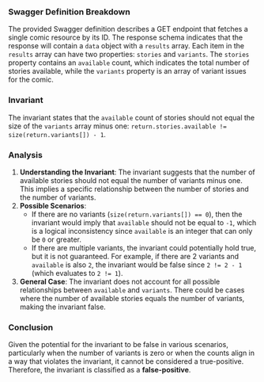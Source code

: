 ### Swagger Definition Breakdown
The provided Swagger definition describes a GET endpoint that fetches a single comic resource by its ID. The response schema indicates that the response will contain a `data` object with a `results` array. Each item in the `results` array can have two properties: `stories` and `variants`. The `stories` property contains an `available` count, which indicates the total number of stories available, while the `variants` property is an array of variant issues for the comic.

### Invariant
The invariant states that the `available` count of stories should not equal the size of the `variants` array minus one: `return.stories.available != size(return.variants[]) - 1`.

### Analysis
1. **Understanding the Invariant**: The invariant suggests that the number of available stories should not equal the number of variants minus one. This implies a specific relationship between the number of stories and the number of variants.
2. **Possible Scenarios**: 
   - If there are no variants (`size(return.variants[]) == 0`), then the invariant would imply that `available` should not be equal to `-1`, which is a logical inconsistency since `available` is an integer that can only be `0` or greater.
   - If there are multiple variants, the invariant could potentially hold true, but it is not guaranteed. For example, if there are 2 variants and `available` is also `2`, the invariant would be false since `2 != 2 - 1` (which evaluates to `2 != 1`).
3. **General Case**: The invariant does not account for all possible relationships between `available` and `variants`. There could be cases where the number of available stories equals the number of variants, making the invariant false.

### Conclusion
Given the potential for the invariant to be false in various scenarios, particularly when the number of variants is zero or when the counts align in a way that violates the invariant, it cannot be considered a true-positive. Therefore, the invariant is classified as a **false-positive**.
